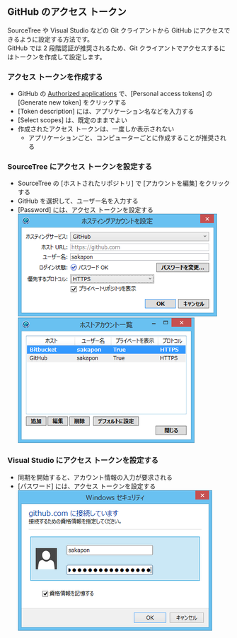 ## GitHub のアクセス トークン

SourceTree や Visual Studio などの Git クライアントから GitHub にアクセスできるように設定する方法です。  
GitHub では 2 段階認証が推奨されるため、Git クライアントでアクセスするにはトークンを作成して設定します。

### アクセス トークンを作成する
* GitHub の [Authorized applications](https://github.com/settings/applications) で、[Personal access tokens] の [Generate new token] をクリックする
* [Token description] には、アプリケーション名などを入力する
* [Select scopes] は、既定のままでよい
* 作成されたアクセス トークンは、一度しか表示されない
  * アプリケーションごと、コンピューターごとに作成することが推奨される

### SourceTree にアクセス トークンを設定する
* SourceTree の [ホストされたリポジトリ] で [アカウントを編集] をクリックする
* GitHub を選択して、ユーザー名を入力する
* [Password] には、アクセス トークンを設定する  
  ![Access Tokens-1](Access%20Tokens-1.png)  
  ![Access Tokens-2](Access%20Tokens-2.png)

### Visual Studio にアクセス トークンを設定する
* 同期を開始すると、アカウント情報の入力が要求される
* [パスワード] には、アクセス トークンを設定する  
  ![Access Tokens-3](Access%20Tokens-3.png)  
